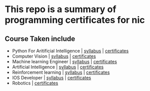 # This repo is a summary of programming certificates for nic

## Course Taken include

* Python For Aritificial Intelligence  | [syllabus](https://github.com/thanakijwanavit/certificates/blob/master/aiPython/AIPythonSyllabus.pdf) | [certificates](https://github.com/thanakijwanavit/certificates/blob/master/aiPython/pythonAiNanodegree.pdf)
* Computer Vision  | [syllabus](https://github.com/thanakijwanavit/certificates/blob/master/computerVision/computerVisionSyllabus.pdf) | [certificates](https://github.com/thanakijwanavit/certificates/blob/master/computerVision/computerVisionNanodegree.pdf)
* Machine learning Engineer | [syllabus](https://github.com/thanakijwanavit/certificates/blob/master/machineLearning/MachineLearningEngineerSyllabus.pdf) | [certificates](https://github.com/thanakijwanavit/certificates/blob/master/machineLearning/machineLearningEngineerNanodegree.pdf)
* Artificial Intelligence | [syllabus](https://github.com/thanakijwanavit/certificates/blob/master/ArtificialIntelligence/AISyllabus.pdf) | [certificates](https://github.com/thanakijwanavit/certificates/blob/master/ArtificialIntelligence/ArtificialIntelligence.pdf)
* Reinforcement learning | [syllabus](https://github.com/thanakijwanavit/certificates/blob/master/reinforcementLearning/reinforcementLearningSyllabus.pdf) | [certificates](https://github.com/thanakijwanavit/certificates/blob/master/reinforcementLearning/RL_certificate.pdf)
* IOS Developer | [syllabus](https://github.com/thanakijwanavit/certificates/blob/master/ios/iosDeveloperSyllabus.pdf) | [certificates](https://github.com/thanakijwanavit/certificates/blob/master/ios/iosNanodegree.pdf)
* Robotics | [certificates](https://github.com/thanakijwanavit/certificates/blob/master/robotics/RoboticsCertificate.png)
